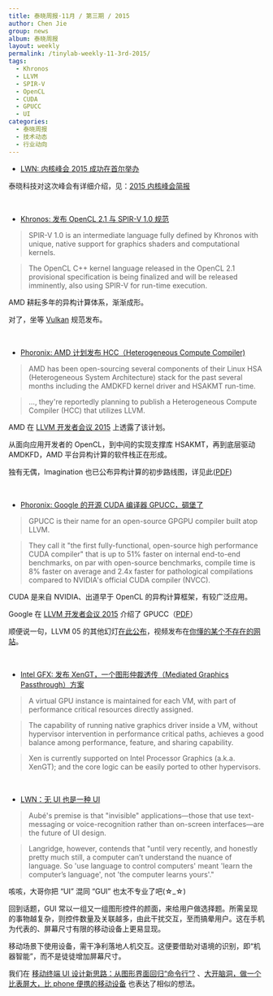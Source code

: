 ```yaml
---
title: 泰晓周报·11月 / 第三期 / 2015
author: Chen Jie
group: news
album: 泰晓周报
layout: weekly
permalink: /tinylab-weekly-11-3rd-2015/
tags:
  - Khronos
  - LLVM
  - SPIR-V
  - OpenCL
  - CUDA
  - GPUCC
  - UI
categories:
  - 泰晓周报
  - 技术动态
  - 行业动向
---
```


- [LWN: 内核峰会 2015 成功在首尔举办](http://lwn.net/Articles/KernelSummit2015/)

泰晓科技对这次峰会有详细介绍，见：[2015 内核峰会简报](/kernel-submit-2015/)

<br/>

- [Khronos: 发布 OpenCL 2.1 与 SPIR-V 1.0 规范](https://www.khronos.org/news/press/khronos-releases-opencl-2.1-and-spir-v-1.0-specifications-for-heterogeneous)

> SPIR-V 1.0 is an intermediate language fully defined by Khronos with unique, native support for graphics shaders and computational kernels.

> The OpenCL C++ kernel language released in the OpenCL 2.1 provisional specification is being finalized and will be released imminently, also using SPIR-V for run-time execution.

AMD 耕耘多年的异构计算体系，渐渐成形。

对了，坐等 [Vulkan](/vulkan-an-alternative-the-next-generation-opengl-graphics-api/) 规范发布。

<br/>

- [Phoronix: AMD 计划发布 HCC（Heterogeneous Compute Compiler)](http://www.phoronix.com/scan.php?page=news_item&px=AMD-HCC-LLVM-Plans)

> AMD has been open-sourcing several components of their Linux HSA (Heterogeneous System Architecture) stack for the past several months including the AMDKFD kernel driver and HSAKMT run-time.

> ..., they're reportedly planning to publish a Heterogeneous Compute Compiler (HCC) that utilizes LLVM.

AMD 在 [LLVM 开发者会议 2015](http://devmtg15.llvm.org/) 上透露了该计划。

从面向应用开发者的 OpenCL，到中间的实现支撑库 HSAKMT，再到底层驱动 AMDKFD，AMD 平台异构计算的软件栈正在形成。

独有无偶，Imagination 也已公布异构计算的初步路线图，详见此([PDF](https://imagination-technologies-cloudfront-assets.s3.amazonaws.com/events/us-summit-2015/Graphics-FromWearablesToServers.pdf))

<br/>

- [Phoronix: Google 的开源 CUDA 编译器 GPUCC，碉堡了](http://www.phoronix.com/scan.php?page=news_item&px=GPUCC-CUDA-GPGPU-Comp)

> GPUCC is their name for an open-source GPGPU compiler built atop LLVM.

> They call it "the first fully-functional, open-source high performance CUDA compiler" that is up to 51% faster on internal end-to-end benchmarks, on par with open-source benchmarks, compile time is 8% faster on average and 2.4x faster for pathological compilations compared to NVIDIA's official CUDA compiler (NVCC). 

CUDA 是来自 NVIDIA、出道早于 OpenCL 的异构计算框架，有较广泛应用。

Google 在 [LLVM 开发者会议 2015](http://devmtg15.llvm.org/) 介绍了 GPUCC（[PDF](http://llvm.org/devmtg/2015-10/slides/Wu-OptimizingLLVMforGPGPU.pdf)）

顺便说一句，LLVM 05 的其他幻灯[在此公布](http://llvm.org/devmtg/2015-10/slides/)，视频发布在[你懂的某个不存在的网站](https://www.youtube.com/playlist?list=PL_R5A0lGi1AA4Lv2bBFSwhgDaHvvpVU21)。

<br/>

- [Intel GFX: 发布 XenGT，一个图形仲裁透传（Mediated Graphics Passthrough）方案](http://lists.freedesktop.org/archives/intel-gfx/2015-October/078884.html)

> A virtual GPU instance is maintained for each VM, with part of performance critical resources directly assigned.

> The capability of running native graphics driver inside a VM, without hypervisor intervention in performance critical paths, achieves a good balance among performance, feature, and sharing capability.

> Xen is currently supported on Intel Processor Graphics (a.k.a. XenGT); and the core logic can be easily ported to other hypervisors.

<br/>

- [LWN：无 UI 也是一种 UI](http://lwn.net/Articles/665094/rss)

> Aubé's premise is that "invisible" applications—those that use text-messaging or voice-recognition rather than on-screen interfaces—are the future of UI design.

> Langridge, however, contends that "until very recently, and honestly pretty much still, a computer can’t understand the nuance of language. So 'use language to control computers' meant 'learn the computer’s language', not 'the computer learns yours'."

咳咳，大哥你把 “UI” 混同 “GUI” 也太不专业了吧(☆_☆)

回到话题，GUI 常以一组又一组图形控件的颜面，来给用户做选择题。所需呈现的事物越复杂，则控件数量及关联越多，由此干扰交互，至而搞晕用户。这在手机为代表的、屏幕尺寸有限的移动设备上更易显现。

移动场景下使用设备，需干净利落地人机交互。这便要借助对语境的识别，即“机器智能”，而不是徒徒增加屏幕尺寸。

我们在 [移动终端 UI 设计新思路：从图形界面回归“命令行”?](/new-ui-design-im-style-cellphone-ui-intro/) 、[大开脑洞，做一个比表屏大，比 phone 便携的移动设备](/brain-wide-open-hole-doing-a-ratio-table-screen-big-than-phone-portable-mobile-devices/) 也表达了相似的想法。

